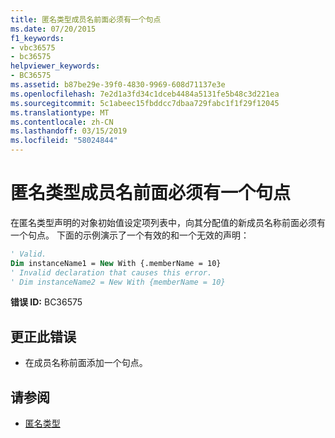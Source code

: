 ```yaml
---
title: 匿名类型成员名前面必须有一个句点
ms.date: 07/20/2015
f1_keywords:
- vbc36575
- bc36575
helpviewer_keywords:
- BC36575
ms.assetid: b87be29e-39f0-4830-9969-608d71137e3e
ms.openlocfilehash: 7e2d1a3fd34c1dceb4484a5131fe5b48c3d221ea
ms.sourcegitcommit: 5c1abeec15fbddcc7dbaa729fabc1f1f29f12045
ms.translationtype: MT
ms.contentlocale: zh-CN
ms.lasthandoff: 03/15/2019
ms.locfileid: "58024844"
---
```

# <a name="anonymous-type-member-name-must-be-preceded-by-a-period"></a>匿名类型成员名前面必须有一个句点
在匿名类型声明的对象初始值设定项列表中，向其分配值的新成员名称前面必须有一个句点。 下面的示例演示了一个有效的和一个无效的声明：  
  
```vb  
' Valid.  
Dim instanceName1 = New With {.memberName = 10}  
' Invalid declaration that causes this error.  
' Dim instanceName2 = New With {memberName = 10}  
```  
  
 **错误 ID:** BC36575  
  
## <a name="to-correct-this-error"></a>更正此错误  
  
-   在成员名称前面添加一个句点。  
  
## <a name="see-also"></a>请参阅

- [匿名类型](../../visual-basic/programming-guide/language-features/objects-and-classes/anonymous-types.md)
